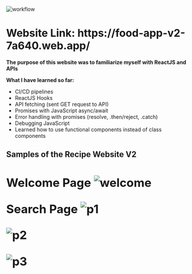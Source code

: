 ![workflow](https://github.com/DanyPDev/food-webapp/actions/workflows/firebase-hosting-merge.yml/badge.svg)

<h1><strong>Website Link: https://food-app-v2-7a640.web.app/ </strong></h1>


<strong>The purpose of this website was to familiarize myself with ReactJS and APIs</strong>



<strong>What I have learned so far:</strong>

<ul>
<li>CI/CD pipelines</li>

<li>ReactJS Hooks</li>

<li>API fetching (sent GET request to API)</li>

<li>Promises with JavaScript async/await</li>

<li>Error handling with promises (resolve, .then/reject, .catch)</li>

<li>Debugging JavaScript</li>

<li>Learned how to use functional components instead of class components</li>
  
</ul>

 <strong><h2>Samples of the Recipe Website V2<h2></strong>
  <strong>Welcome Page<strong>
  ![welcome](https://user-images.githubusercontent.com/96401568/210126787-4b2c4b7d-473e-4359-aad4-251d2a05e7b9.png)


 <strong>Search Page<strong>
  ![p1](https://user-images.githubusercontent.com/96401568/210126791-5181a021-0429-4ad3-b803-78a30bbd3e7a.png)

  ![p2](https://user-images.githubusercontent.com/96401568/210126794-2e6b3b45-ea38-4a02-b3ce-a31608c04d11.png)


  ![p3](https://user-images.githubusercontent.com/96401568/210126797-f7592b50-8cf7-4106-84ac-82a7a34136a7.png)

